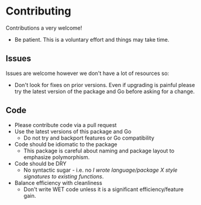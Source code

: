 # Contributing

Contributions a very welcome!

 - Be patient. This is a voluntary effort and things may take time.

## Issues

Issues are welcome however we don't have a lot of resources so:

 - Don't look for fixes on prior versions. Even if upgrading is painful please try the latest version of the package and Go before asking for a change.

## Code

- Please contribute code via a pull request
- Use the latest versions of this package and Go
  - Do not try and backport features or Go compatibility
- Code should be idiomatic to the package
  - This package is careful about naming and package layout to emphasize polymorphism.
- Code should be DRY
  - No syntactic sugar - i.e. no _I wrote language/package X style signatures to existing functions_.
- Balance efficiency with cleanliness
  - Don't write WET code unless it is a significant efficiency/feature gain.
